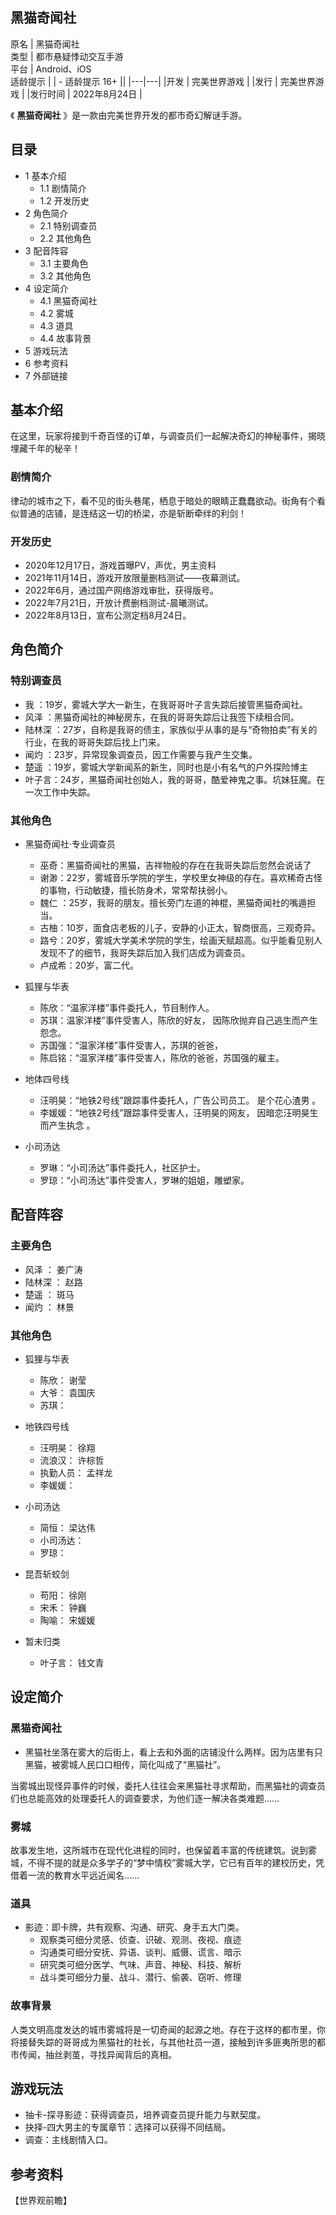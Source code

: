 黑猫奇闻社  
---  
原名  |  黑猫奇闻社   
类型  |  都市悬疑悸动交互手游   
平台  |  Android、iOS   
适龄提示  |  |  \-  适龄提示  16+   ||
|---|---|
|开发  |  完美世界游戏   |
|发行  |  完美世界游戏   |
|发行时间  |  2022年8月24日   |
  
《 **黑猫奇闻社** 》是一款由完美世界开发的都市奇幻解谜手游。

##  目录

  * 1  基本介绍 
    * 1.1  剧情简介 
    * 1.2  开发历史 
  * 2  角色简介 
    * 2.1  特别调查员 
    * 2.2  其他角色 
  * 3  配音阵容 
    * 3.1  主要角色 
    * 3.2  其他角色 
  * 4  设定简介 
    * 4.1  黑猫奇闻社 
    * 4.2  雾城 
    * 4.3  道具 
    * 4.4  故事背景 
  * 5  游戏玩法 
  * 6  参考资料 
  * 7  外部链接 

##  基本介绍

在这里，玩家将接到千奇百怪的订单，与调查员们一起解决奇幻的神秘事件，揭晓埋藏千年的秘辛！

###  剧情简介

律动的城市之下，看不见的街头巷尾，栖息于暗处的眼睛正蠢蠢欲动。街角有个看似普通的店铺，是连结这一切的桥梁，亦是斩断牵绊的利剑！

###  开发历史

  * 2020年12月17日，游戏首曝PV，声优，男主资料 
  * 2021年11月14日，游戏开放限量删档测试——夜幕测试。 
  * 2022年6月，通过国产网络游戏审批，获得版号。 
  * 2022年7月21日，开放计费删档测试-晨曦测试。 
  * 2022年8月13日，宣布公测定档8月24日。 

##  角色简介

###  特别调查员

  * 我  ：19岁，雾城大学大一新生，在我哥哥叶子言失踪后接管黑猫奇闻社。 
  * 风泽  ：黑猫奇闻社的神秘房东，在我的哥哥失踪后让我签下续租合同。 
  * 陆林深  ：27岁，自称是我哥的债主，家族似乎从事的是与“奇物拍卖”有关的行业，在我的哥哥失踪后找上门来。 
  * 闻灼  ：23岁，异常现象调查员，因工作需要与我产生交集。 
  * 楚遥  ：19岁，雾城大学新闻系的新生，同时也是小有名气的户外探险博主 
  * 叶子言：24岁，黑猫奇闻社创始人，我的哥哥，酷爱神鬼之事。坑妹狂魔。在一次工作中失踪。 

###  其他角色

  * 黑猫奇闻社·专业调查员 
    * 巫奇：黑猫奇闻社的黑猫，吉祥物般的存在在我哥失踪后忽然会说话了 
    * 谢渺：22岁，雾城音乐学院的学生，学校里女神级的存在。喜欢稀奇古怪的事物，行动敏捷，擅长防身术，常常帮扶弱小。 
    * 魏仁 ：25岁，我哥的朋友。擅长旁门左道的神棍，黑猫奇闻社的嘴遁担当。 
    * 古柚：10岁，面食店老板的儿子，安静的小正太，智商很高，三观奇异。 
    * 路兮：20岁，雾城大学美术学院的学生，绘画天赋超高。似乎能看见别人发现不了的细节，我哥失踪后加入我们店成为调查员。 
    * 卢成希：20岁，富二代。 
  * 狐狸与华表 
    * 陈欣：“温家洋楼”事件委托人，节目制作人。 
    * 苏琪：温家洋楼”事件受害人，陈欣的好友，  因陈欣抛弃自己逃生而产生怨念。 
    * 苏国强：“温家洋楼”事件受害人，苏琪的爸爸， 
    * 陈启铭：“温家洋楼”事件受害人，陈欣的爸爸，苏国强的雇主。 

  * 地体四号线 
    * 汪明昊：“地铁2号线”跟踪事件委托人，广告公司员工。  是个花心渣男  。 
    * 李媛媛：“地铁2号线”跟踪事件受害人，汪明昊的网友，  因暗恋汪明昊生而产生执念  。 

  * 小司汤达 
    * 罗琳：“小司汤达”事件委托人，社区护士。 
    * 罗琼：“小司汤达”事件受害人，罗琳的姐姐，雕塑家。 

##  配音阵容

###  主要角色

  * 风泽  ：  姜广涛 
  * 陆林深  ：  赵路 
  * 楚遥  ：  斑马 
  * 闻灼  ：  林景 

###  其他角色

  * 狐狸与华表 
    * 陈欣：  谢莹 
    * 大爷：  袁国庆 
    * 苏琪： 

  * 地铁四号线 
    * 汪明昊：  徐翔 
    * 流浪汉：  许棕哲 
    * 执勤人员：  孟祥龙 
    * 李媛媛： 

  * 小司汤达 
    * 简恒：  梁达伟 
    * 小司汤达： 
    * 罗琼： 

  * 昆吾斩蛟剑 
    * 苟阳：  徐刚 
    * 宋禾：  钟巍 
    * 陶喻：  宋媛媛 

  * 暂未归类 
    * 叶子言：  钱文青 

##  设定简介

###  黑猫奇闻社

  * 黑猫社坐落在雾大的后街上，看上去和外面的店铺没什么两样。因为店里有只黑猫，被雾城人民口口相传，简化叫成了“黑猫社”。 

当雾城出现怪异事件的时候，委托人往往会来黑猫社寻求帮助，而黑猫社的调查员们也总能高效的处理委托人的调查要求，为他们逐一解决各类难题……

###  雾城

故事发生地，这所城市在现代化进程的同时，也保留着丰富的传统建筑。说到雾城，不得不提的就是众多学子的“梦中情校”雾城大学，它已有百年的建校历史，凭借着一流的教育水平远近闻名……

###  道具

  * 影迹：即卡牌，共有观察、沟通、研究、身手五大门类。 
    * 观察类可细分灵感、侦查、识破、观测、夜视、痕迹 
    * 沟通类可细分安抚、异语、谈判、威慑、谎言、暗示 
    * 研究类可细分医学、气味、声音、神秘、科技、解析 
    * 战斗类可细分力量、战斗、潜行、偷袭、窃听、修理 

###  故事背景

人类文明高度发达的城市雾城将是一切奇闻的起源之地。存在于这样的都市里，你将接替失踪的哥哥成为黑猫社的社长，与其他社员一道，接触到许多匪夷所思的都市传闻，抽丝剥茧，寻找异闻背后的真相。

##  游戏玩法

  * 抽卡-探寻影迹：获得调查员，培养调查员提升能力与默契度。 
  * 抉择-四大男主的专属章节：选择可以获得不同结局。 
  * 调查：主线剧情入口。 

##  参考资料

【世界观前瞻】